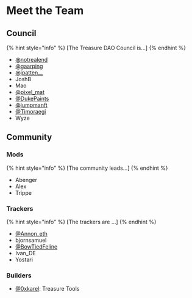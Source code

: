 # Meet the Team

## Council

{% hint style="info" %}
\[The Treasure DAO Council is...]
{% endhint %}

* [@notrealend](https://twitter.com/notrealend)
* [@gaarping](https://twitter.com/\_gaarping)
* [@jpatten\_\_](https://twitter.com/jpatten\_\_)
* JoshB
* Mao
* [@pixel\_mat](https://twitter.com/pixel\_mat)
* [@DukePaints](https://twitter.com/DukePaints)
* [@jumpmanft](https://twitter.com/jumpmanft)
* [@Timoraegi](https://twitter.com/Timoraegi)
* Wyze

## Community

### Mods

{% hint style="info" %}
\[The community leads...]
{% endhint %}

* Abenger
* Alex
* Trippe

### Trackers

{% hint style="info" %}
\[The trackers are ...]
{% endhint %}

* [@Annon\_eth](https://twitter.com/Anonn\_eth)
* bjornsamuel
* [@BowTiedFeline](https://twitter.com/BowTiedFeline)
* Ivan\_DE
* Yostari

### Builders

* [@0xkarel](https://twitter.com/0xkarel): Treasure Tools
